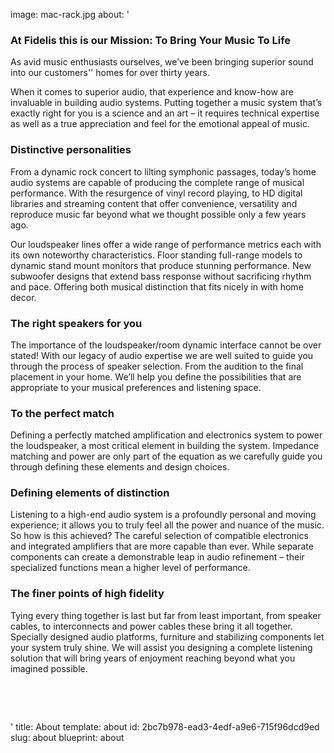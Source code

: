 image: mac-rack.jpg
about: '<h3>At Fidelis this is our Mission: To Bring Your Music To Life</h3><p>As avid music enthusiasts ourselves, we’ve been bringing superior sound into our customers'' homes for over thirty years.</p><p>When it comes to superior audio, that experience and know-how are invaluable in building audio systems. Putting together a music system that’s exactly right for you is a science and an art – it requires technical expertise as well as a true appreciation and feel for the emotional appeal of music.</p><h3>Distinctive personalities</h3><p>From a dynamic rock concert to lilting symphonic passages, today’s home audio systems are capable of producing the complete range of musical performance. With the resurgence of vinyl record playing, to HD digital libraries and streaming content that offer convenience, versatility and reproduce music far beyond what we thought possible only a few years ago.</p><p>Our loudspeaker lines offer a wide range of performance metrics each with its own noteworthy characteristics. Floor standing full-range models to dynamic stand mount monitors that produce stunning performance. New subwoofer designs that extend bass response without sacrificing rhythm and pace. Offering both musical distinction that fits nicely in with home decor.</p><h3>The right speakers for you</h3><p>The importance of the loudspeaker/room dynamic interface cannot be over stated! With our legacy of audio expertise we are well suited to guide you through the process of speaker selection. From the audition to the final placement in your home. We’ll help you define the possibilities that are appropriate to your musical preferences and listening space.</p><h3>To the perfect match</h3><p>Defining a perfectly matched amplification and electronics system to power the loudspeaker, a most critical element in building the system. Impedance matching and power are only part of the equation as we carefully guide you through defining these elements and design choices.</p><h3><strong>Defining elements of distinction</strong></h3><p>Listening to a high-end audio system is a profoundly personal and moving experience; it allows you to truly feel all the power and nuance of the music. So how is this achieved? The careful selection of compatible electronics and integrated amplifiers that are more capable than ever. While separate components can create a demonstrable leap in audio refinement – their specialized functions mean a higher level of performance.</p><h3><strong>The finer points of high fidelity</strong></h3><p>Tying every thing together is last but far from least important, from speaker cables, to interconnects and power cables these bring it all together. Specially designed audio platforms, furniture and stabilizing components let your system truly shine. We will assist you designing a complete listening solution that will bring years of enjoyment reaching beyond what you imagined possible.</p><p><br></p><p><br></p>'
title: About
template: about
id: 2bc7b978-ead3-4edf-a9e6-715f96dcd9ed
slug: about
blueprint: about
